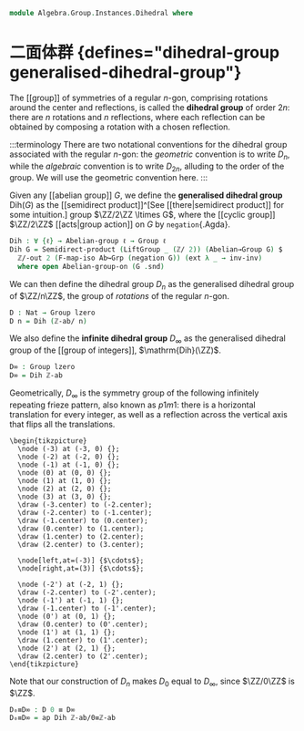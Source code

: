 <!--
```agda
open import Algebra.Group.Instances.Integers
open import Algebra.Group.Instances.Cyclic
open import Algebra.Group.Semidirect
open import Algebra.Group.Cat.Base
open import Algebra.Group.Action
open import Algebra.Group.Ab

open import Cat.Functor.Base
open import Cat.Prelude
```
-->

```agda
module Algebra.Group.Instances.Dihedral where
```

# 二面体群 {defines="dihedral-group generalised-dihedral-group"}

The [[group]] of symmetries of a regular $n$-gon, comprising rotations
around the center and reflections, is called the **dihedral group**
of order $2n$: there are $n$ rotations and $n$ reflections, where
each reflection can be obtained by composing a rotation with a chosen
reflection.

:::terminology
There are two notational conventions for the dihedral group associated
with the regular $n$-gon: the _geometric_ convention is to write $D_n$,
while the _algebraic_ convention is to write $D_{2n}$, alluding to the
order of the group. We will use the geometric convention here.
:::

Given any [[abelian group]] $G$, we define the **generalised dihedral
group** $\mathrm{Dih}(G)$ as the [[semidirect product]]^[See
[[there|semidirect product]] for some intuition.] group $\ZZ/2\ZZ \ltimes
G$, where the [[cyclic group]] $\ZZ/2\ZZ$ [[acts|group action]] on $G$
by `negation`{.Agda}.

```agda
Dih : ∀ {ℓ} → Abelian-group ℓ → Group ℓ
Dih G = Semidirect-product (LiftGroup _ (ℤ/ 2)) (Abelian→Group G) $
  ℤ/-out 2 (F-map-iso Ab↪Grp (negation G)) (ext λ _ → inv-inv)
  where open Abelian-group-on (G .snd)
```

We can then define the dihedral group $D_n$ as the generalised dihedral
group of $\ZZ/n\ZZ$, the group of _rotations_ of the regular $n$-gon.

```agda
D : Nat → Group lzero
D n = Dih (ℤ-ab/ n)
```

We also define the **infinite dihedral group** $D_\infty$ as the
generalised dihedral group of the [[group of integers]],
$\mathrm{Dih}(\ZZ)$.

```agda
D∞ : Group lzero
D∞ = Dih ℤ-ab
```

Geometrically, $D_\infty$ is the symmetry group of the following
infinitely repeating frieze pattern, also known as $p1m1$: there is
a horizontal translation for every integer, as well as a reflection
across the vertical axis that flips all the translations.

```{.quiver}
\begin{tikzpicture}
  \node (-3) at (-3, 0) {};
  \node (-2) at (-2, 0) {};
  \node (-1) at (-1, 0) {};
  \node (0) at (0, 0) {};
  \node (1) at (1, 0) {};
  \node (2) at (2, 0) {};
  \node (3) at (3, 0) {};
  \draw (-3.center) to (-2.center);
  \draw (-2.center) to (-1.center);
  \draw (-1.center) to (0.center);
  \draw (0.center) to (1.center);
  \draw (1.center) to (2.center);
  \draw (2.center) to (3.center);

  \node[left,at=(-3)] {$\cdots$};
  \node[right,at=(3)] {$\cdots$};

  \node (-2') at (-2, 1) {};
  \draw (-2.center) to (-2'.center);
  \node (-1') at (-1, 1) {};
  \draw (-1.center) to (-1'.center);
  \node (0') at (0, 1) {};
  \draw (0.center) to (0'.center);
  \node (1') at (1, 1) {};
  \draw (1.center) to (1'.center);
  \node (2') at (2, 1) {};
  \draw (2.center) to (2'.center);
\end{tikzpicture}
```

Note that our construction of $D_n$ makes $D_0$ equal to $D_\infty$,
since $\ZZ/0\ZZ$ is $\ZZ$.

```agda
D₀≡D∞ : D 0 ≡ D∞
D₀≡D∞ = ap Dih ℤ-ab/0≡ℤ-ab
```
